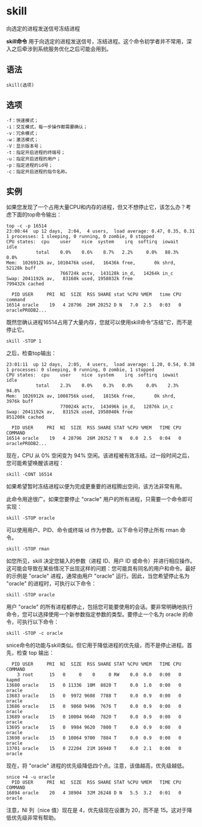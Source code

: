 skill
===

向选定的进程发送信号冻结进程


**skill命令** 用于向选定的进程发送信号，冻结进程。这个命令初学者并不常用，深入之后牵涉到系统服务优化之后可能会用到。

##  语法

```
skill(选项)
```

##  选项

```
-f：快速模式；
-i：交互模式，每一步操作都需要确认；
-v：冗余模式；
-w：激活模式；
-V：显示版本号；
-t：指定开启进程的终端号；
-u：指定开启进程的用户；
-p：指定进程的id号；
-c：指定开启进程的指令名称。
```

##  实例

如果您发现了一个占用大量CPU和内存的进程，但又不想停止它，该怎么办？考虑下面的top命令输出：

```
top -c -p 16514
23:00:44  up 12 days,  2:04,  4 users,  load average: 0.47, 0.35, 0.31
1 processes: 1 sleeping, 0 running, 0 zombie, 0 stopped
CPU states:  cpu    user    nice  system    irq  softirq  iowait    idle
           total    0.0%    0.6%    8.7%   2.2%     0.0%   88.3%    0.0%
Mem:  1026912k av, 1010476k used,   16436k free,       0k shrd,   52128k buff
                    766724k actv,  143128k in_d,   14264k in_c
Swap: 2041192k av,   83160k used, 1958032k free                  799432k cached

  PID USER     PRI  NI  SIZE  RSS SHARE stat %CPU %MEM   time CPU command
16514 oracle    19   4 28796  26M 20252 D N   7.0  2.5   0:03   0 oraclePRODB2...
```

既然您确认进程16514占用了大量内存，您就可以使用skill命令“冻结”它，而不是停止它。

```
skill -STOP 1
```

之后，检查top输出：

```
23:01:11  up 12 days,  2:05,  4 users,  load average: 1.20, 0.54, 0.38
1 processes: 0 sleeping, 0 running, 0 zombie, 1 stopped
CPU states:  cpu    user    nice  system    irq  softirq  iowait    idle
           total    2.3%    0.0%    0.3%   0.0%     0.0%    2.3%   94.8%
Mem:  1026912k av, 1008756k used,   18156k free,       0k shrd,    3976k buff
                    770024k actv,  143496k in_d,   12876k in_c
Swap: 2041192k av,   83152k used, 1958040k free                  851200k cached

  PID USER     PRI  NI  SIZE  RSS SHARE STAT %CPU %MEM   TIME CPU COMMAND
16514 oracle    19   4 28796  26M 20252 T N   0.0  2.5   0:04   0 oraclePRODB2...
```

现在，CPU 从 0% 空闲变为 94% 空闲。该进程被有效冻结。过一段时间之后，您可能希望唤醒该进程：

```
skill -CONT 16514
```

如果希望暂时冻结进程以便为完成更重要的进程腾出空间，该方法非常有用。

此命令用途很广。如果您要停止 "oracle" 用户的所有进程，只需要一个命令即可实现：

```
skill -STOP oracle
```

可以使用用户、PID、命令或终端 id 作为参数。以下命令可停止所有 rman 命令。

```
skill -STOP rman
```

如您所见，skill 决定您输入的参数（进程 ID、用户 ID 或命令）并进行相应操作。这可能会导致在某些情况下出现这样的问题：您可能具有同名的用户和命令。最好的示例是 "oracle" 进程，通常由用户 "oracle" 运行。因此，当您希望停止名为 "oracle" 的进程时，可执行以下命令：

```
skill -STOP oracle
```

用户 "oracle" 的所有进程都停止，包括您可能要使用的会话。要非常明确地执行命令，您可以选择使用一个新参数指定参数的类型。要停止一个名为 oracle 的命令，可执行以下命令：

```
skill -STOP -c oracle
```

snice命令的功能与skill类似。但它用于降低进程的优先级，而不是停止进程。首先，检查 top 输出：

```
  PID USER     PRI  NI  SIZE  RSS SHARE STAT %CPU %MEM   TIME CPU COMMAND
    3 root      15   0     0    0     0 RW    0.0  0.0   0:00   0 kapmd
13680 oracle    15   0 11336  10M  8820 T     0.0  1.0   0:00   0 oracle
13683 oracle    15   0  9972 9608  7788 T     0.0  0.9   0:00   0 oracle
13686 oracle    15   0  9860 9496  7676 T     0.0  0.9   0:00   0 oracle
13689 oracle    15   0 10004 9640  7820 T     0.0  0.9   0:00   0 oracle
13695 oracle    15   0  9984 9620  7800 T     0.0  0.9   0:00   0 oracle
13698 oracle    15   0 10064 9700  7884 T     0.0  0.9   0:00   0 oracle
13701 oracle    15   0 22204  21M 16940 T     0.0  2.1   0:00   0 oracle
```

现在，将 "oracle" 进程的优先级降低四个点。注意，该值越高，优先级越低。

```
snice +4 -u oracle
  PID USER     PRI  NI  SIZE  RSS SHARE STAT %CPU %MEM   TIME CPU COMMAND
16894 oracle    20   4 38904  32M 26248 D N   5.5  3.2   0:01   0 oracle
```

注意，NI 列（nice 值）现在是 4，优先级现在设置为 20，而不是 15。这对于降低优先级非常有帮助。


